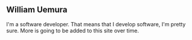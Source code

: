 ## William Uemura

I'm a software developer. That means that I develop software, I'm pretty sure. More is going to be added to this site over time.
